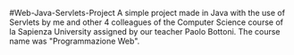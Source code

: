 #Web-Java-Servlets-Project
A simple project made in Java with the use of Servlets by me and other 4 colleagues of the Computer Science course of la Sapienza University assigned by our teacher Paolo Bottoni. The course name was "Programmazione Web".

